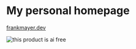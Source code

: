 # My personal homepage

[frankmayer.dev](https://frankmayer.dev)

![this product is ai free](https://this-product-is-ai-free.github.io/badge.svg)
